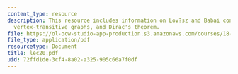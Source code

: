 ```yaml
---
content_type: resource
description: This resource includes information on Lov?sz and Babai conjectures for
  vertex-transitive graphs, and Dirac's theorem.
file: https://ol-ocw-studio-app-production.s3.amazonaws.com/courses/18-315-combinatorial-theory-introduction-to-graph-theory-extremal-and-enumerative-combinatorics-spring-2005/72ffd1de3cf48a02a325905c66a7f0df_lec20.pdf
file_type: application/pdf
resourcetype: Document
title: lec20.pdf
uid: 72ffd1de-3cf4-8a02-a325-905c66a7f0df
---
```


